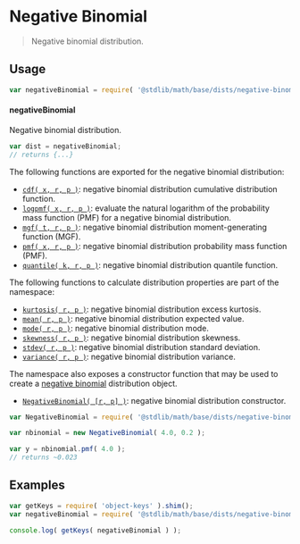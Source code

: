 <!--

@license Apache-2.0

Copyright (c) 2018 The Stdlib Authors.

Licensed under the Apache License, Version 2.0 (the "License");
you may not use this file except in compliance with the License.
You may obtain a copy of the License at

   http://www.apache.org/licenses/LICENSE-2.0

Unless required by applicable law or agreed to in writing, software
distributed under the License is distributed on an "AS IS" BASIS,
WITHOUT WARRANTIES OR CONDITIONS OF ANY KIND, either express or implied.
See the License for the specific language governing permissions and
limitations under the License.

-->

# Negative Binomial

> Negative binomial distribution.

<section class="usage">

## Usage

```javascript
var negativeBinomial = require( '@stdlib/math/base/dists/negative-binomial' );
```

#### negativeBinomial

Negative binomial distribution.

```javascript
var dist = negativeBinomial;
// returns {...}
```

The following functions are exported for the negative binomial distribution:

<!-- <toc pattern="*+(cdf|pmf|mgf|quantile)*"> -->

<div class="namespace-toc">

-   <span class="signature">[`cdf( x, r, p )`][@stdlib/math/base/dists/negative-binomial/cdf]</span><span class="delimiter">: </span><span class="description">negative binomial distribution cumulative distribution function.</span>
-   <span class="signature">[`logpmf( x, r, p )`][@stdlib/math/base/dists/negative-binomial/logpmf]</span><span class="delimiter">: </span><span class="description">evaluate the natural logarithm of the probability mass function (PMF) for a negative binomial distribution.</span>
-   <span class="signature">[`mgf( t, r, p )`][@stdlib/math/base/dists/negative-binomial/mgf]</span><span class="delimiter">: </span><span class="description">negative binomial distribution moment-generating function (MGF).</span>
-   <span class="signature">[`pmf( x, r, p )`][@stdlib/math/base/dists/negative-binomial/pmf]</span><span class="delimiter">: </span><span class="description">negative binomial distribution probability mass function (PMF).</span>
-   <span class="signature">[`quantile( k, r, p )`][@stdlib/math/base/dists/negative-binomial/quantile]</span><span class="delimiter">: </span><span class="description">negative binomial distribution quantile function.</span>

</div>

<!-- </toc> -->

The following functions to calculate distribution properties are part of the namespace:

<!-- <toc pattern="*+(entropy|kurtosis|mean|median|mode|skewness|stdev|variance)*"> -->

<div class="namespace-toc">

-   <span class="signature">[`kurtosis( r, p )`][@stdlib/math/base/dists/negative-binomial/kurtosis]</span><span class="delimiter">: </span><span class="description">negative binomial distribution excess kurtosis.</span>
-   <span class="signature">[`mean( r, p )`][@stdlib/math/base/dists/negative-binomial/mean]</span><span class="delimiter">: </span><span class="description">negative binomial distribution expected value.</span>
-   <span class="signature">[`mode( r, p )`][@stdlib/math/base/dists/negative-binomial/mode]</span><span class="delimiter">: </span><span class="description">negative binomial distribution mode.</span>
-   <span class="signature">[`skewness( r, p )`][@stdlib/math/base/dists/negative-binomial/skewness]</span><span class="delimiter">: </span><span class="description">negative binomial distribution skewness.</span>
-   <span class="signature">[`stdev( r, p )`][@stdlib/math/base/dists/negative-binomial/stdev]</span><span class="delimiter">: </span><span class="description">negative binomial distribution standard deviation.</span>
-   <span class="signature">[`variance( r, p )`][@stdlib/math/base/dists/negative-binomial/variance]</span><span class="delimiter">: </span><span class="description">negative binomial distribution variance.</span>

</div>

<!-- </toc> -->

The namespace also exposes a constructor function that may be used to create a [negative binomial][negative-binomial-distribution] distribution object.

<!-- <toc pattern="*ctor*"> -->

<div class="namespace-toc">

-   <span class="signature">[`NegativeBinomial( [r, p] )`][@stdlib/math/base/dists/negative-binomial/ctor]</span><span class="delimiter">: </span><span class="description">negative binomial distribution constructor.</span>

</div>

<!-- </toc> -->

```javascript
var NegativeBinomial = require( '@stdlib/math/base/dists/negative-binomial' ).NegativeBinomial;

var nbinomial = new NegativeBinomial( 4.0, 0.2 );

var y = nbinomial.pmf( 4.0 );
// returns ~0.023
```

</section>

<!-- /.usage -->

<section class="examples">

## Examples

<!-- TODO: better examples -->

<!-- eslint no-undef: "error" -->

```javascript
var getKeys = require( 'object-keys' ).shim();
var negativeBinomial = require( '@stdlib/math/base/dists/negative-binomial' );

console.log( getKeys( negativeBinomial ) );
```

</section>

<!-- /.examples -->

<section class="links">

[negative-binomial-distribution]: https://en.wikipedia.org/wiki/Negative_binomial_distribution

<!-- <toc-links> -->

[@stdlib/math/base/dists/negative-binomial/ctor]: https://github.com/stdlib-js/stdlib/tree/develop/lib/node_modules/%40stdlib/math/base/dists/negative-binomial/ctor

[@stdlib/math/base/dists/negative-binomial/kurtosis]: https://github.com/stdlib-js/stdlib/tree/develop/lib/node_modules/%40stdlib/math/base/dists/negative-binomial/kurtosis

[@stdlib/math/base/dists/negative-binomial/mean]: https://github.com/stdlib-js/stdlib/tree/develop/lib/node_modules/%40stdlib/math/base/dists/negative-binomial/mean

[@stdlib/math/base/dists/negative-binomial/mode]: https://github.com/stdlib-js/stdlib/tree/develop/lib/node_modules/%40stdlib/math/base/dists/negative-binomial/mode

[@stdlib/math/base/dists/negative-binomial/skewness]: https://github.com/stdlib-js/stdlib/tree/develop/lib/node_modules/%40stdlib/math/base/dists/negative-binomial/skewness

[@stdlib/math/base/dists/negative-binomial/stdev]: https://github.com/stdlib-js/stdlib/tree/develop/lib/node_modules/%40stdlib/math/base/dists/negative-binomial/stdev

[@stdlib/math/base/dists/negative-binomial/variance]: https://github.com/stdlib-js/stdlib/tree/develop/lib/node_modules/%40stdlib/math/base/dists/negative-binomial/variance

[@stdlib/math/base/dists/negative-binomial/cdf]: https://github.com/stdlib-js/stdlib/tree/develop/lib/node_modules/%40stdlib/math/base/dists/negative-binomial/cdf

[@stdlib/math/base/dists/negative-binomial/logpmf]: https://github.com/stdlib-js/stdlib/tree/develop/lib/node_modules/%40stdlib/math/base/dists/negative-binomial/logpmf

[@stdlib/math/base/dists/negative-binomial/mgf]: https://github.com/stdlib-js/stdlib/tree/develop/lib/node_modules/%40stdlib/math/base/dists/negative-binomial/mgf

[@stdlib/math/base/dists/negative-binomial/pmf]: https://github.com/stdlib-js/stdlib/tree/develop/lib/node_modules/%40stdlib/math/base/dists/negative-binomial/pmf

[@stdlib/math/base/dists/negative-binomial/quantile]: https://github.com/stdlib-js/stdlib/tree/develop/lib/node_modules/%40stdlib/math/base/dists/negative-binomial/quantile

<!-- </toc-links> -->

</section>

<!-- /.links -->

